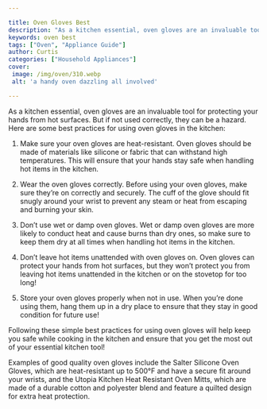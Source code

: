 ```yaml
---

title: Oven Gloves Best
description: "As a kitchen essential, oven gloves are an invaluable tool for protecting your hands from hot surfaces. But if not used correctly,...get more detail"
keywords: oven best
tags: ["Oven", "Appliance Guide"]
author: Curtis
categories: ["Household Appliances"]
cover: 
 image: /img/oven/310.webp
 alt: 'a handy oven dazzling all involved'

---
```


As a kitchen essential, oven gloves are an invaluable tool for protecting your hands from hot surfaces. But if not used correctly, they can be a hazard. Here are some best practices for using oven gloves in the kitchen:

1. Make sure your oven gloves are heat-resistant. Oven gloves should be made of materials like silicone or fabric that can withstand high temperatures. This will ensure that your hands stay safe when handling hot items in the kitchen.

2. Wear the oven gloves correctly. Before using your oven gloves, make sure they’re on correctly and securely. The cuff of the glove should fit snugly around your wrist to prevent any steam or heat from escaping and burning your skin. 

3. Don’t use wet or damp oven gloves. Wet or damp oven gloves are more likely to conduct heat and cause burns than dry ones, so make sure to keep them dry at all times when handling hot items in the kitchen. 

4. Don’t leave hot items unattended with oven gloves on. Oven gloves can protect your hands from hot surfaces, but they won’t protect you from leaving hot items unattended in the kitchen or on the stovetop for too long! 

5. Store your oven gloves properly when not in use. When you’re done using them, hang them up in a dry place to ensure that they stay in good condition for future use! 

Following these simple best practices for using oven gloves will help keep you safe while cooking in the kitchen and ensure that you get the most out of your essential kitchen tool!

Examples of good quality oven gloves include the Salter Silicone Oven Gloves, which are heat-resistant up to 500°F and have a secure fit around your wrists, and the Utopia Kitchen Heat Resistant Oven Mitts, which are made of a durable cotton and polyester blend and feature a quilted design for extra heat protection.
